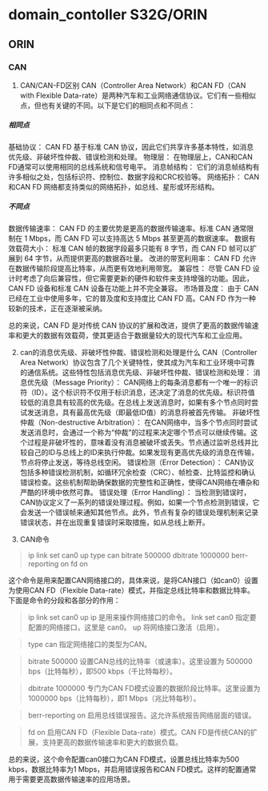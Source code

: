 # domain_contoller S32G/ORIN
## ORIN
### CAN
1. CAN/CAN-FD区别
CAN（Controller Area Network）和CAN FD（CAN with Flexible Data-rate）是两种汽车和工业网络通信协议。它们有一些相似点，但也有关键的不同。以下是它们的相同点和不同点：
##### 相同点
基础协议：
        CAN FD 基于标准 CAN 协议，因此它们共享许多基本特性，如消息优先级、非破坏性仲裁、错误检测和处理。
物理层：
        在物理层上，CAN和CAN FD通常可以使用相同的总线系统和信号电平。
消息帧结构：
        它们的消息帧结构有许多相似之处，包括标识符、控制位、数据字段和CRC校验等。
网络拓扑：
        CAN和CAN FD 网络都支持类似的网络拓扑，如总线、星形或环形结构。

##### 不同点
数据传输速率：
        CAN FD 的主要优势是更高的数据传输速率。标准 CAN 通常限制在 1 Mbps，而 CAN FD 可以支持高达 5 Mbps 甚至更高的数据速率。
数据有效载荷大小：
        标准 CAN 帧的数据字段最多只能有 8 字节，而 CAN FD 帧可以扩展到 64 字节，从而提供更高的数据吞吐量。
改进的带宽利用率：
        CAN FD 允许在数据传输阶段提高比特率，从而更有效地利用带宽。
兼容性：
        尽管 CAN FD 设计时考虑了向后兼容性，但它需要更新的硬件和软件来支持增强的功能。因此，CAN FD 设备和标准 CAN 设备在功能上并不完全兼容。
市场普及度：
        由于 CAN 已经在工业中使用多年，它的普及度和支持度比 CAN FD 高。CAN FD 作为一种较新的技术，正在逐渐被采纳。

总的来说，CAN FD 是对传统 CAN 协议的扩展和改进，提供了更高的数据传输速率和更大的数据有效载荷，使其更适合于数据量较大的现代汽车和工业应用。

2. can的消息优先级、非破坏性仲裁、错误检测和处理是什么
CAN（Controller Area Network）协议包含了几个关键特性，使其成为汽车和工业环境中可靠的通信系统。这些特性包括消息优先级、非破坏性仲裁、错误检测和处理：
消息优先级（Message Priority）：
        CAN网络上的每条消息都有一个唯一的标识符（ID）。这个标识符不仅用于标识消息，还决定了消息的优先级。标识符值较低的消息具有较高的优先级。在总线上发送消息时，如果有多个节点同时尝试发送消息，具有最高优先级（即最低ID值）的消息将被首先传输。
非破坏性仲裁（Non-destructive Arbitration）：
        在CAN网络中，当多个节点同时尝试发送消息时，会通过一个称为“仲裁”的过程来决定哪个节点可以继续传输。这个过程是非破坏性的，意味着没有消息被破坏或丢失。节点通过监听总线并比较自己的ID与总线上的ID来执行仲裁。如果发现有更高优先级的消息在传输，节点将停止发送，等待总线空闲。
错误检测（Error Detection）：
        CAN协议包括多种错误检测机制，如循环冗余检查（CRC）、帧检查、比特监控和确认错误检查。这些机制帮助确保数据的完整性和正确性，使得CAN网络在嘈杂和严酷的环境中依然可靠。
错误处理（Error Handling）：
        当检测到错误时，CAN协议定义了一系列的错误处理过程。例如，如果一个节点检测到错误，它会发送一个错误帧来通知其他节点。此外，节点有复杂的错误处理机制来记录错误状态，并在出现重复错误时采取措施，如从总线上断开。

3. CAN命令
> ip link set can0 up type can bitrate 500000 dbitrate 1000000 berr-reporting on fd on

这个命令是用来配置CAN网络接口的，具体来说，是将CAN接口（如can0）设置为使用CAN FD（Flexible Data-rate）模式，并指定总线比特率和数据比特率。下面是命令的分段和各部分的作用：

>ip link set can0 up
        ip 是用来操作网络接口的命令。
        link set can0 指定要配置的网络接口，这里是 can0。
        up 将网络接口激活（启用）。

>type can
        指定网络接口的类型为CAN。

>bitrate 500000
        设置CAN总线的比特率（或速率）。这里设置为 500000 bps（比特每秒），即500 kbps（千比特每秒）。

>dbitrate 1000000
        专门为CAN FD模式设置的数据阶段比特率。这里设置为 1000000 bps（比特每秒），即1 Mbps（兆比特每秒）。

>berr-reporting on
        启用总线错误报告。这允许系统报告网络层面的错误。

>fd on
        启用CAN FD（Flexible Data-rate）模式。CAN FD是传统CAN的扩展，支持更高的数据传输速率和更大的数据负载。

总的来说，这个命令配置can0接口为CAN FD模式，设置总线比特率为500 kbps，数据比特率为1 Mbps，并启用错误报告和CAN FD模式。这样的配置通常用于需要更高数据传输速率的应用场景。

